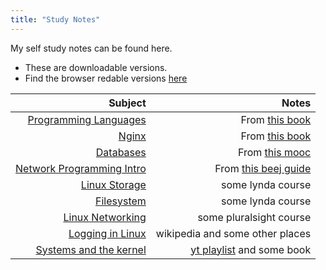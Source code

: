 ```yaml
---
title: "Study Notes"
---
```


My self study notes can be found here.

- These are downloadable versions.
- Find the browser redable versions [here](https://github.com/geekodour/geekodour.github.io/tree/master/ntz)


| Subject        | Notes |
| -------------:| -----:|
| [Programming Languages](/ntz/ppl.md) | From [this book](https://papl.cs.brown.edu/2016/) |
| [Nginx](/ntz/nginx.md) | From [this book](https://www.apress.com/in/book/9781484216576)|
| [Databases](/ntz/db.md) | From [this mooc](http://www.cs186berkeley.net/) |
| [Network Programming Intro](/ntz/network_programming.md) | From [this beej guide](https://beej.us/guide/bgnet/) |
| [Linux Storage](/ntz/linux_storage.md) | some lynda course |
| [Filesystem](/ntz/filesystem.md) | some lynda course |
| [Linux Networking](/ntz/linux_networking.md) | some pluralsight course |
| [Logging in Linux](/ntz/logging.md) | wikipedia and some other places |
| [Systems and the kernel](/ntz/systems_and_kernel.md) | [yt playlist](https://www.youtube.com/playlist?list=PLPXsMt57rLtjNzxZBDg9xJB7KT83WStBO) and some book|
